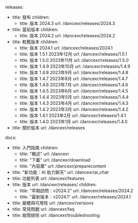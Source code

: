releases:
  - title: 發布
    children:
    - title: 版本 2024.3
      url: /dancexr/releases/2024.3
  - title: 當前版本
    children:
    - title: 版本 2024.2
      url: /dancexr/releases/2024.2
  - title: 較舊版本
    children:
    - title: 版本 2024.1
      url: /dancexr/releases/2024.1
    - title: 版本 1.5.1 2023年12月
      url: /dancexr/releases/1.5.1
    - title: 版本 1.5.0 2023年11月
      url: /dancexr/releases/1.5.0
    - title: 版本 1.4.9 2023年10月
      url: /dancexr/releases/1.4.9
    - title: 版本 1.4.8 2023年9月
      url: /dancexr/releases/1.4.8
    - title: 版本 1.4.7 2023年8月
      url: /dancexr/releases/1.4.7
    - title: 版本 1.4.6 2023年7月
      url: /dancexr/releases/1.4.6
    - title: 版本 1.4.5 2023年6月
      url: /dancexr/releases/1.4.5
    - title: 版本 1.4.4 2023年5月
      url: /dancexr/releases/1.4.4
    - title: 版本 1.4.3 2023年4月
      url: /dancexr/releases/1.4.3
    - title: 版本 1.4.2 2023年3月
      url: /dancexr/releases/1.4.2
    - title: 版本 1.4.1 2023年2月
      url: /dancexr/releases/1.4.1
    - title: 版本 1.4.0 2023年1月
      url: /dancexr/releases/1.4.0
  - title: 關於版本
    url: /dancexr/releases

docs:
  - title: 入門指南
    children:
      - title: "概述"
        url: /dancexr
      - title: "下載"
        url: /dancexr/download
      - title: "內容庫"
        url: /dancexr/preparecontent
  - title: "新功能：AI 助力聊天"
    url: /dancexr/ai_chat
  - title: 功能列表
    url: /dancexr/features
  - title: 版本
    url: /dancexr/releases/
    children:
    - title: "早期訪問：v2024.2"
      url: /dancexr/releases/2024.2
    - title: "最新版本：v2024.1"
      url: /dancexr/releases/2024.1
  - title: 變體與可用性
    url: /dancexr/versions
  - title: 常見問題
    url: /dancexr/faq
  - title: 故障排除
    url: /dancexr/troubleshooting